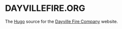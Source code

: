 # DAYVILLEFIRE.ORG

The [Hugo](http://gohugo.io) source for the [Dayville Fire Company](http://dayvillefire.org/) website.

